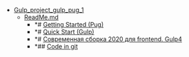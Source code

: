 - <a href = "F:\Node_projects\Node_Way\Education\Gulp\Gulp_project_gulp_pug_1\cat.Gulp_project_gulp_pug_1\dir.Gulp_project_gulp_pug_1.md">Gulp_project_gulp_pug_1</a>
    - <a href = "F:\Node_projects\Node_Way\Education\Gulp\Gulp_project_gulp_pug_1\ReadMe.md">ReadMe.md</a>
        - *# [Getting Started (Pug)](https://pugjs.org/api/getting-started.html)
        - *# [Quick Start (Gulp)](https://gulpjs.com/docs/en/getting-started/quick-start)
        - *# [Современная сборка 2020 для frontend. Gulp4](https://habr.com/ru/post/484714/)
        - *## [Code in git](https://github.com/dDenysS/gulp-template)
